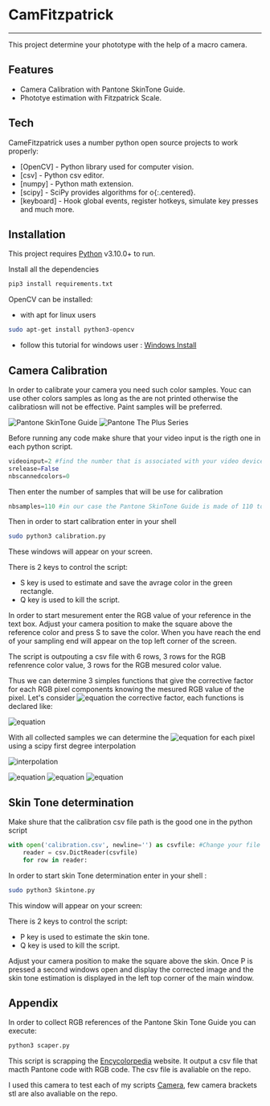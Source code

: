 # CamFitzpatrick 
--------------------------------
This project determine your phototype with the help of a macro camera.

## Features
- Camera Calibration with Pantone SkinTone Guide.
- Phototye estimation with Fitzpatrick Scale.

## Tech
CameFitzpatrick uses a number python open source projects to work properly:

- [OpenCV] - Python library used for computer vision.
- [csv] - Python csv editor.
- [numpy] - Python math extension.
- [scipy] - SciPy provides algorithms for o{:.centered}.
- [keyboard] - Hook global events, register hotkeys, simulate key presses and much more.



## Installation

This project requires [Python](https://www.python.org/) v3.10.0+ to run.

Install all the dependencies 

```sh
pip3 install requirements.txt 
```
OpenCV can be installed:
- with apt for linux users
```sh
sudo apt-get install python3-opencv
```
- follow this tutorial for windows user : [Windows Install](https://docs.opencv.org/4.x/d5/de5/tutorial_py_setup_in_windows.html)

## Camera Calibration
In order to calibrate your camera you need such color samples. Youc can use other colors samples as long as the are not printed otherwise the calibratiosn will not be effective. Paint samples will be preferred.


![Pantone SkinTone Guide](https://www.pantone.com/media/catalog/product/s/t/stg202-pantone-skintone-guide-product-1.jpg?quality=95&fit=bounds&height=400&width=1200&canvas=1200:1200)
 ![Pantone The Plus Series](https://www.pantone.com/media/catalog/product/g/p/gp1601b-pantone-pms-formula-guide-coated-uncoated-product-1.jpg?quality=95&height=400&width=400&canvas=307:307)

Before running any code make shure that your video input is the rigth one in each python script.
```python
videoinput=2 #find the number that is associated with your video device 
srelease=False
nbscannedcolors=0
```
Then enter the number of samples that will be use for calibration 
```python 
nbsamples=110 #in our case the Pantone SkinTone Guide is made of 110 tones 
 ```
Then in order to start calibration enter in your shell 

```sh
sudo python3 calibration.py 
```
These windows will appear on your screen. 

There is 2 keys to control the script:
 - S key is used to estimate and save the avrage color in the green rectangle.
 - Q key is used to kill the script. 

In order to start mesurement enter the RGB value of your reference in the text box. Adjust your camera position to make the square above the reference color and press S to save the color. When you have reach the end of your sampling end will appear on the top left corner of the screen.

The script is outpouting a csv file with 6 rows, 3 rows for the RGB refenrence color value, 3 rows for the RGB mesured color value. 

Thus we can determine 3 simples functions that give the corrective factor for each RGB pixel components knowing the mesured RGB value of the pixel. Let's consider ![equation](https://latex.codecogs.com/svg.image?\gamma) the corrective factor, each functions is declared like:

![equation](https://latex.codecogs.com/svg.image?\gamma=f_{color}(Color_{mesured})=\frac{Color_{reference}}{Color_{mesured}})

With all collected samples we can determine the ![equation](https://latex.codecogs.com/svg.image?\gamma) for each pixel using a scipy first degree interpolation  

 ![interpolation](https://upload.wikimedia.org/wikipedia/commons/thumb/6/67/Interpolation_example_linear.svg/300px-Interpolation_example_linear.svg.png)
 
 ![equation](https://latex.codecogs.com/svg.image?fbleu(B_{mesured})*B_{mesured}=B_{corrected})
 ![equation](https://latex.codecogs.com/svg.image?fgreen(G_{mesured})*G_{mesured}=G_{corrected})
 ![equation](https://latex.codecogs.com/svg.image?fred(R_{mesured})*R_{mesured}=R_{corrected})
 
## Skin Tone determination

Make shure that the calibration csv file path is the good one in the python script

```python
with open('calibration.csv', newline='') as csvfile: #Change your file path here 
    reader = csv.DictReader(csvfile)
    for row in reader:
```

In order to start skin Tone determination enter in your shell :

```sh
sudo python3 Skintone.py
```
This window will appear on your screen: 

There is 2 keys to control the script:
 - P key is used to estimate the skin tone.
 - Q key is used to kill the script. 

Adjust your camera position to make the square above the skin. Once P is pressed a second windows open and display the corrected image and the skin tone estimation is displayed in the left top corner of the main window.

## Appendix 

In order to collect RGB references of the Pantone Skin Tone Guide you can execute:
```sh
python3 scaper.py
```
This script is scrapping the [Encycolorpedia](https://encycolorpedia.fr/) website. 
It output a csv file that macth Pantone code with RGB code. The csv file is avaliable on the repo. 

I used this camera to test each of my scripts [Camera](https://www.amazon.fr/Bysameyee-Microscope-3840x2160P-dinspection-grossissement/dp/B09NBY6G9S?source=ps-sl-shoppingads-lpcontext&ref_=fplfs&psc=1&smid=A1JXU0GT57OBZF), few camera brackets stl are also avaliable on the repo. 






























